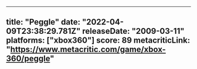 
---
title: "Peggle"
date: "2022-04-09T23:38:29.781Z"
releaseDate: "2009-03-11"
platforms: ["xbox360"]
score: 89
metacriticLink: "https://www.metacritic.com/game/xbox-360/peggle"
---
